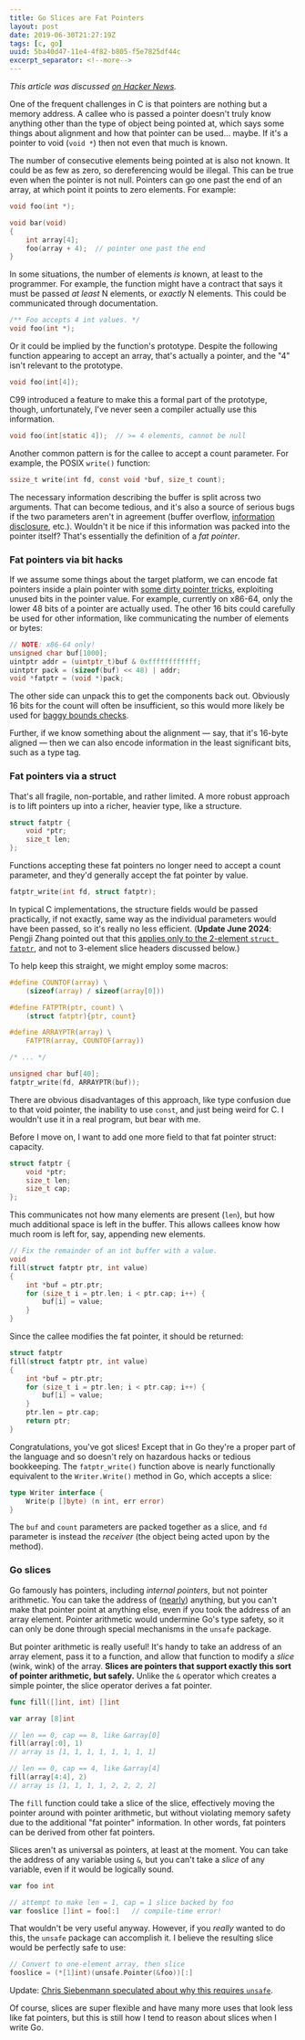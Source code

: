 ```yaml
---
title: Go Slices are Fat Pointers
layout: post
date: 2019-06-30T21:27:19Z
tags: [c, go]
uuid: 5ba40d47-11e4-4f82-b805-f5e7825df44c
excerpt_separator: <!--more-->
---
```


*This article was discussed [on Hacker News][hn].*

One of the frequent challenges in C is that pointers are nothing but a
memory address. A callee who is passed a pointer doesn't truly know
anything other than the type of object being pointed at, which says some
things about alignment and how that pointer can be used… maybe. If it's
a pointer to void (`void *`) then not even that much is known.

<!--more-->

The number of consecutive elements being pointed at is also not known.
It could be as few as zero, so dereferencing would be illegal. This can
be true even when the pointer is not null. Pointers can go one past the
end of an array, at which point it points to zero elements. For example:

```c
void foo(int *);

void bar(void)
{
    int array[4];
    foo(array + 4);  // pointer one past the end
}
```

In some situations, the number of elements *is* known, at least to the
programmer. For example, the function might have a contract that says it
must be passed *at least* N elements, or *exactly* N elements. This
could be communicated through documentation.

```c
/** Foo accepts 4 int values. */
void foo(int *);
```

Or it could be implied by the function's prototype. Despite the
following function appearing to accept an array, that's actually a
pointer, and the "4" isn't relevant to the prototype.

```c
void foo(int[4]);
```

C99 introduced a feature to make this a formal part of the prototype,
though, unfortunately, I've never seen a compiler actually use this
information.

```c
void foo(int[static 4]);  // >= 4 elements, cannot be null
```

Another common pattern is for the callee to accept a count parameter.
For example, the POSIX `write()` function:

```c
ssize_t write(int fd, const void *buf, size_t count);
```

The necessary information describing the buffer is split across two
arguments. That can become tedious, and it's also a source of serious
bugs if the two parameters aren't in agreement (buffer overflow,
[information disclosure][disc], etc.). Wouldn't it be nice if this
information was packed into the pointer itself? That's essentially the
definition of a *fat pointer*.

### Fat pointers via bit hacks

If we assume some things about the target platform, we can encode fat
pointers inside a plain pointer with [some dirty pointer
tricks][uintptr], exploiting unused bits in the pointer value. For
example, currently on x86-64, only the lower 48 bits of a pointer are
actually used. The other 16 bits could carefully be used for other
information, like communicating the number of elements or bytes:

```c
// NOTE: x86-64 only!
unsigned char buf[1000];
uintptr addr = (uintptr_t)buf & 0xffffffffffff;
uintptr pack = (sizeof(buf) << 48) | addr;
void *fatptr = (void *)pack;
```

The other side can unpack this to get the components back out. Obviously
16 bits for the count will often be insufficient, so this would more
likely be used for [baggy bounds checks][bb].

Further, if we know something about the alignment — say, that it's
16-byte aligned — then we can also encode information in the least
significant bits, such as a type tag.

### Fat pointers via a struct

That's all fragile, non-portable, and rather limited. A more robust
approach is to lift pointers up into a richer, heavier type, like a
structure.

```c
struct fatptr {
    void *ptr;
    size_t len;
};
```

Functions accepting these fat pointers no longer need to accept a count
parameter, and they'd generally accept the fat pointer by value.

```c
fatptr_write(int fd, struct fatptr);
```

In typical C implementations, the structure fields would be passed
practically, if not exactly, same way as the individual parameters would
have been passed, so it's really no less efficient. (**Update June 2024**:
Pengji Zhang pointed out that this [applies only to the 2-element `struct
fatptr`][pengji], and not to 3-element slice headers discussed below.)

To help keep this straight, we might employ some macros:

```c
#define COUNTOF(array) \
    (sizeof(array) / sizeof(array[0]))

#define FATPTR(ptr, count) \
    (struct fatptr){ptr, count}

#define ARRAYPTR(array) \
    FATPTR(array, COUNTOF(array))

/* ... */

unsigned char buf[40];
fatptr_write(fd, ARRAYPTR(buf));
```

There are obvious disadvantages of this approach, like type confusion
due to that void pointer, the inability to use `const`, and just being
weird for C. I wouldn't use it in a real program, but bear with me.

Before I move on, I want to add one more field to that fat pointer
struct: capacity.

```c
struct fatptr {
    void *ptr;
    size_t len;
    size_t cap;
};
```

This communicates not how many elements are present (`len`), but how
much additional space is left in the buffer. This allows callees know
how much room is left for, say, appending new elements.

```c
// Fix the remainder of an int buffer with a value.
void
fill(struct fatptr ptr, int value)
{
    int *buf = ptr.ptr;
    for (size_t i = ptr.len; i < ptr.cap; i++) {
        buf[i] = value;
    }
}
```

Since the callee modifies the fat pointer, it should be returned:

```c
struct fatptr
fill(struct fatptr ptr, int value)
{
    int *buf = ptr.ptr;
    for (size_t i = ptr.len; i < ptr.cap; i++) {
        buf[i] = value;
    }
    ptr.len = ptr.cap;
    return ptr;
}
```

Congratulations, you've got slices! Except that in Go they're a proper
part of the language and so doesn't rely on hazardous hacks or tedious
bookkeeping. The `fatptr_write()` function above is nearly functionally
equivalent to the `Writer.Write()` method in Go, which accepts a slice:

```go
type Writer interface {
	Write(p []byte) (n int, err error)
}
```

The `buf` and `count` parameters are packed together as a slice, and
`fd` parameter is instead the *receiver* (the object being acted upon by
the method).

### Go slices

Go famously has pointers, including *internal pointers*, but not pointer
arithmetic. You can take the address of ([nearly][addr]) anything, but
you can't make that pointer point at anything else, even if you took the
address of an array element. Pointer arithmetic would undermine Go's
type safety, so it can only be done through special mechanisms in the
`unsafe` package.

But pointer arithmetic is really useful! It's handy to take an address
of an array element, pass it to a function, and allow that function to
modify a *slice* (wink, wink) of the array. **Slices are pointers that
support exactly this sort of pointer arithmetic, but safely.** Unlike
the `&` operator which creates a simple pointer, the slice operator
derives a fat pointer.

```go
func fill([]int, int) []int

var array [8]int

// len == 0, cap == 8, like &array[0]
fill(array[:0], 1)
// array is [1, 1, 1, 1, 1, 1, 1, 1]

// len == 0, cap == 4, like &array[4]
fill(array[4:4], 2)
// array is [1, 1, 1, 1, 2, 2, 2, 2]
```

The `fill` function could take a slice of the slice, effectively moving
the pointer around with pointer arithmetic, but without violating memory
safety due to the additional "fat pointer" information. In other words,
fat pointers can be derived from other fat pointers.

Slices aren't as universal as pointers, at least at the moment. You can
take the address of any variable using `&`, but you can't take a *slice*
of any variable, even if it would be logically sound.

```go
var foo int

// attempt to make len = 1, cap = 1 slice backed by foo
var fooslice []int = foo[:]   // compile-time error!
```

That wouldn't be very useful anyway. However, if you *really* wanted to
do this, the `unsafe` package can accomplish it. I believe the resulting
slice would be perfectly safe to use:

```go
// Convert to one-element array, then slice
fooslice = (*[1]int)(unsafe.Pointer(&foo))[:]
```

Update: [Chris Siebenmann speculated about why this requires
`unsafe`][cs].

Of course, slices are super flexible and have many more uses that look
less like fat pointers, but this is still how I tend to reason about
slices when I write Go.


[addr]: https://utcc.utoronto.ca/~cks/space/blog/programming/GoAddressableValues
[bb]: https://www.usenix.org/legacy/event/sec09/tech/full_papers/akritidis.pdf
[cs]: https://utcc.utoronto.ca/~cks/space/blog/programming/GoVariableToArrayConversion
[disc]: /blog/2017/07/19/
[hn]: https://news.ycombinator.com/item?id=20321116
[pengji]: https://lists.sr.ht/~skeeto/public-inbox/%3CCANOCUiz9ZjRi06pvSDmKsXcHcTiWfAJCeKQUn3EYCh7Tv0poVA@mail.gmail.com%3E
[uintptr]: /blog/2016/05/30/
